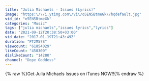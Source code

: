 ```yaml
---
title: "Julia Michaels - Issues (Lyrics)"
image: "https:\/\/i.ytimg.com\/vi\/o5EN5BtmeGk\/hqdefault.jpg"
vid_id: "o5EN5BtmeGk"
categories: "Music"
tags: ["julia michaels","issues lyrics","lyrics"]
date: "2021-09-12T20:38:50+03:00"
vid_date: "2017-01-19T21:43:49Z"
duration: "PT2M57S"
viewcount: "61854029"
likeCount: "450309"
dislikeCount: "14280"
channel: "Dope Goddess"
---
```

{% raw %}Get Julia Michaels Issues on iTunes NOW!!{% endraw %}
